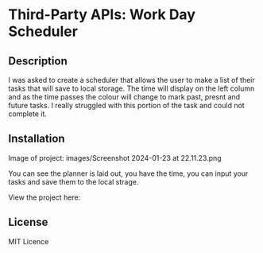 # Third-Party APIs: Work Day Scheduler

## Description

I was asked to create a scheduler that allows the user to make a list of their tasks that will save to local storage. The time will display on the left column and as the time passes the colour will change to mark past, presnt and future tasks. I really struggled with this portion of the task and could not complete it. 

## Installation

Image of project: images/Screenshot 2024-01-23 at 22.11.23.png

You can see the planner is laid out, you have the time, you can input your tasks and save them to the local strage.

View the project here: 

## License

MIT Licence 
